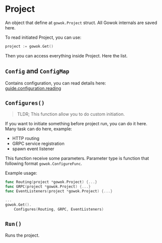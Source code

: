 # Project
An object that define at `gowok.Project` struct.
All Gowok internals are saved here.

To read initiated Project, you can use:
```go
project := gowok.Get()
```

Then you can access everything inside Project.
Here the list.

## `Config` and `ConfigMap`
Contains configuration, you can read details here:
[guide.configuration.reading](/guide/configuration.html#reading)

## `Configures()`
> TLDR; This function allow you to do custom initiation.

If you want to initiate something before project run, you can do it here.
Many task can do here, example:
* HTTP routing
* GRPC service registration
* spawn event listener

This function receive some parameters.
Parameter type is function that following format `gowok.ConfigureFunc`.

Example usage:
```go
func Routing(project *gowok.Project) {...}
func GRPC(project *gowok.Project) {...}
func EventListeners(project *gowok.Project) {...}

...
gowok.Get().
    Configures(Routing, GRPC, EventListeners)
```

## `Run()`
Runs the project.

